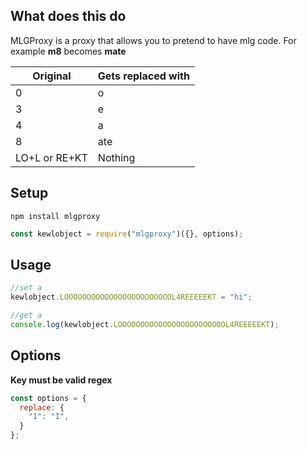 ## What does this do

MLGProxy is a proxy that allows you to pretend to have mlg code. For example **m8** becomes **mate**

| Original      | Gets replaced with |
|---------------|--------------------|
| 0             | o                  |
| 3             | e                  |
| 4             | a                  |
| 8             | ate                |
| LO+L or RE+KT | Nothing            |

## Setup

`npm install mlgproxy`

```js
const kewlobject = require("mlgproxy")({}, options);
```

## Usage

```js
//set a
kewlobject.LOOOOOOOOOOOOOOOOOOOOOOOOL4REEEEEKT = "hi";

//get a
console.log(kewlobject.LOOOOOOOOOOOOOOOOOOOOOOOOL4REEEEEKT);
```

## Options

**Key must be valid regex**
```js
const options = {
  replace: {
    "1": "I",
  }
};
```
